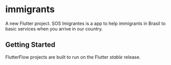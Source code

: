 # immigrants

A new Flutter project. SOS Imigrantes is a app to help immigrants in Brasil to basic services when you arrive in our country.

## Getting Started

FlutterFlow projects are built to run on the Flutter _stable_ release.

